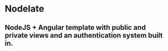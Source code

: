 # Nodelate

## NodeJS + Angular template with public and private views and an authentication system built in.